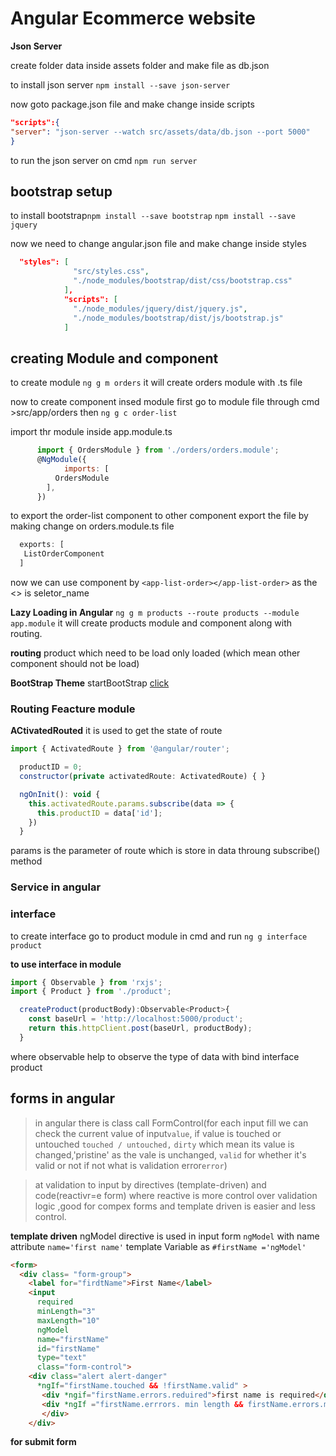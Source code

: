 # Angular Ecommerce website

**Json Server**

create folder data inside assets folder and make file as db.json

to install json server `npm install --save json-server`

now goto package.json file and make change inside scripts

```Json
"scripts":{
"server": "json-server --watch src/assets/data/db.json --port 5000"
}
```

to run the json server on cmd `npm run server`

## **bootstrap setup**

to install bootstrap`npm install --save bootstrap`
`npm install --save jquery`

now we need to change angular.json file and make change inside styles

```Json
  "styles": [
              "src/styles.css",
              "./node_modules/bootstrap/dist/css/bootstrap.css"
            ],
            "scripts": [
              "./node_modules/jquery/dist/jquery.js",
              "./node_modules/bootstrap/dist/js/bootstrap.js"
            ]
```

## **creating Module and component**

to create module `ng g m orders`
it will create orders module with .ts file

now to create component insed module
first go to module file through cmd >src/app/orders then `ng g c order-list`

import thr module inside app.module.ts

```Javascript
      import { OrdersModule } from './orders/orders.module';
      @NgModule({
            imports: [
          OrdersModule
        ],
      })
```

to export the order-list component to other component export the file by making change on orders.module.ts file

```Javascript
  exports: [
   ListOrderComponent
  ]
```

now we can use component by `<app-list-order></app-list-order>` as the <> is seletor_name

**Lazy Loading in Angular**
`ng g m products --route products --module app.module`
it will create products module and component along with routing.

**routing**
product which need to be load only loaded (which mean other component should not be load)

**BootStrap Theme**
startBootStrap [click](https://startbootstrap.com/)

### Routing Feacture module

**ACtivatedRouted** it is used to get the state of route
```JavaScript
import { ActivatedRoute } from '@angular/router';

  productID = 0;
  constructor(private activatedRoute: ActivatedRoute) { }

  ngOnInit(): void {
    this.activatedRoute.params.subscribe(data => {
      this.productID = data['id'];
    })
  }
```
params is the parameter of route which is store in data throung subscribe() method

### Service in angular

### interface
to create interface go to product module in cmd and run `ng g interface product`

__to use interface in module__
``` Javascript
import { Observable } from 'rxjs';
import { Product } from './product';

  createProduct(productBody):Observable<Product>{
    const baseUrl = 'http://localhost:5000/product';
    return this.httpClient.post(baseUrl, productBody);
  }

```
where observable help to observe the type of data with bind interface product

**forms in angular**
---
> in angular there is class call FormControl(for each input fill we can check the current value of input`value`, if value is touched or untouched `touched / untouched,` `dirty` which mean its value is changed,'pristine' as the vale is unchanged, `valid` for whether it's valid or not if not what is validation error`error`)

> at validation to input by directives (template-driven) and code(reactivr=e form) where reactive is more control over validation logic ,good for compex forms and template driven is easier and less control.

__template driven__
ngModel directive is used in input form `ngModel` with name attribute `name='first name'` template Variable as `#firstName ='ngModel'`

``` HTML
<form>
  <div class= "form-group">
    <label for="firdtName">First Name</label>
    <input
      required
      minLength="3"
      maxLength="10"
      ngModel
      name="firstName"
      id="firstName"
      type="text"
      class="form-control">
    <div class="alert alert-danger" 
      *ngIf="firstName.touched && !firstName.valid" >
       <div *ngif="firstName.errors.reduired">first name is required</div>
       <div *ngIf ="firstName.errrors. min length && firstName.errors.maxLength"> length of min{{firstName.errors.minlength.requiredLength}}
       </div>
    </div>  
```

__for submit form__

